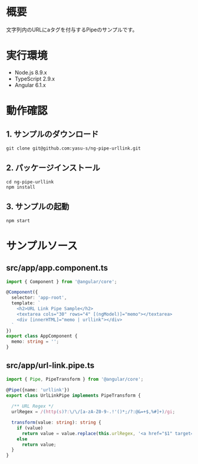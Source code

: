 # 概要

文字列内のURLにaタグを付与するPipeのサンプルです。

# 実行環境

* Node.js 8.9.x
* TypeScript 2.9.x
* Angular 6.1.x

# 動作確認  

## 1. サンプルのダウンロード

```
git clone git@github.com:yasu-s/ng-pipe-urllink.git
```

## 2. パッケージインストール  

```
cd ng-pipe-urllink
npm install
```

## 3. サンプルの起動  

```
npm start
```

# サンプルソース

## src/app/app.component.ts

```typescript
import { Component } from '@angular/core';

@Component({
  selector: 'app-root',
  template: `
    <h2>URL Link Pipe Sample</h2>
    <textarea cols="30" rows="4" [(ngModel)]="memo"></textarea>
    <div [innerHTML]="memo | urllink"></div>
  `
})
export class AppComponent {
  memo: string = '';
}
```

## src/app/url-link.pipe.ts

```typescript
import { Pipe, PipeTransform } from '@angular/core';

@Pipe({name: 'urllink'})
export class UrlLinkPipe implements PipeTransform {
  
  /** URL Regex */
  urlRegex = /(http(s)?:\/\/[a-zA-Z0-9-.!'()*;/?:@&=+$,%#]+)/gi;

  transform(value: string): string {
    if (value)
      return value = value.replace(this.urlRegex, '<a href="$1" target="_blank">$1</a>');
    else
      return value;
  }
}
```
